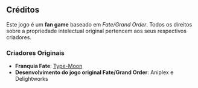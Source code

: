 ## Créditos

Este jogo é um **fan game** baseado em *Fate/Grand Order*. Todos os direitos sobre a propriedade intelectual original pertencem aos seus respectivos criadores.

### Criadores Originais

- **Franquia Fate**: [Type-Moon](http://www.typemoon.com/)
- **Desenvolvimento do jogo original Fate/Grand Order**: Aniplex e Delightworks
